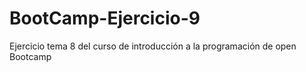 # BootCamp-Ejercicio-9
Ejercicio tema 8 del curso de introducción a la programación de open Bootcamp

